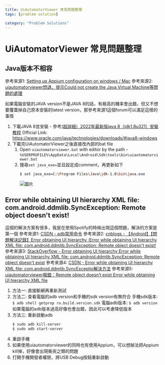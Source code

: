 ```yaml
---
title: UiAutomatorViewer 常見問題整理
tags: [problem solution]

category: "Problem Solutions"
---
```


# UiAutomatorViewer 常見問題整理
<!-- more -->

## Java版本不相容
參考來源1: [Setting up Appium configuration on windows / Mac](https://khemlall-mangal.medium.com/setting-up-appium-configuration-on-windows-mac-efbc4d4a7bc3)
參考來源2: [uiautomatorviewer閃退、提示Could not create the Java Virtual Machine等問題的處理](https://blog.csdn.net/zyself/article/details/124084171)

如果電腦安裝的JAVA version不是JAVA 8的話，有極高的機率會出錯，但又不想要覆蓋掉自己原本安裝的latest version，那參考來源1這個forum可以滿足這樣的事情

1. 下載JAVA 8並安裝 - 參考[(超詳細）2022年最新版java 8（jdk1.8u321）安裝教程](https://blog.csdn.net/JunLeon/article/details/122623465)
    Official Link: https://www.oracle.com/java/technologies/downloads/#java8-windows
2. 下載完UiAutomatorViewer之後直接改內部的bat file
    1. Open `uiautomatorviewer.bat` with editor by the path - `%USERPROFILE%\AppData\Local\Android\Sdk\tools\bin\uiautomatorviewer.bat`
    2. 搜尋`set java_exe=`並且設定成comment，再更新如下
        ```bash
        $ set java_exe=C:\Program Files\Java\jdk-1.8\bin\java.exe
        ```
        ![圖片](https://hackmd.io/_uploads/BktkRCFcR.png)

## Error while obtaining UI hierarchy XML file: com.android.ddmlib.SyncException: Remote object doesn't exist!
這個的解決方案有很多，我是在使用Spotify的時候出現這個問題，解決的方案是第一個
參考來源1: [CSDN - adb常用命令](https://blog.csdn.net/YiLiuF/article/details/109601968)
參考來源2: [cnblogs - 【Android】【問題解決記錄】Error obtaining UI hierarchy :Error while obtaining UI hierarchy XML file: com.android.ddmlib.SyncException: Remote object doesn't exist!](https://www.cnblogs.com/lilip/p/11089713.html)
參考來源3: [StackOverflow - Error obtaining UI hierarchy Error while obtaining UI hierarchy XML file: com.android.ddmlib.SyncException: Remote object doesn't exist](https://stackoverflow.com/questions/40214342/error-obtaining-ui-hierarchy-error-while-obtaining-ui-hierarchy-xml-file-com-an)
參考來源4: [CSDN - Error while obtaining UI hierarchy XML file: com.android.ddmlib.SyncExceptio解決方法](https://blog.csdn.net/weixin_39230341/article/details/90598944)
參考來源5: [uiautomatorviewer報錯：Remote object doesn‘t exist Error while obtaining UI hierarchy XML file](https://blog.csdn.net/suncanshine/article/details/124546419)

1. 方法一: 直接斷網再重新測試
2. 方法二: 查看電腦的adb version和手機的sdk version有無符合
    手機sdk版本: `$ adb shell getprop ro.build.version.sdk`
    電腦adb版本: `$ adb version`
    如果電腦的adb版本過高好像也會出錯，因此可以考慮降低版本
4. 方法三: 重新啟動adb
    ```bash
    $ sudo adb kill-server
    $ sudo adb start-server
    ```
4. 重啟手機
5. 如果使用uiautomatorviewer的同時也有使用Appium，可以想辦法把Appium kill掉，好像會出現衝突之類的問題
6. 打開手機開發者權限，將USB Debug按鈕重新啟動